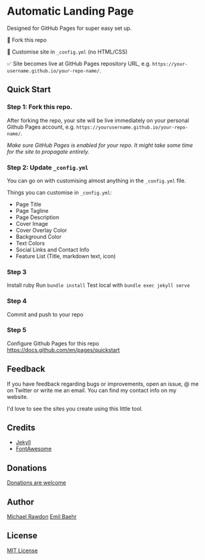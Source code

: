 # Automatic Landing Page

Designed for GitHub Pages for super easy set up. 

🔧 Fork this repo

🎨 Customise site in `_config.yml` (no HTML/CSS)


✅ Site becomes live at GitHub Pages repository URL, e.g. `https://your-username.github.io/your-repo-name/`.


## Quick Start

### Step 1: Fork this repo.
After forking the repo, your site will be live immediately on your personal Github Pages account, e.g. `https://yourusername.github.io/your-repo-name/`.

*Make sure GitHub Pages is enabled for your repo. It might take some time for the site to propagate entirely.*



### Step 2: Update  `_config.yml`
You can go on with customising almost anything in the `_config.yml` file. 

Things you can customise in `_config.yml`:
- Page Title
- Page Tagline
- Page Description
- Cover Image
- Cover Overlay Color
- Background Color
- Text Colors
- Social Links and Contact Info
- Feature List (Title, markdown text, icon)


### Step 3
Install ruby
Run `bundle install`
Test local with `bundle exec jekyll serve`

### Step 4 
Commit and push to your repo

### Step 5
Configure Github Pages for this repo https://docs.github.com/en/pages/quickstart


## Feedback
If you have feedback regarding bugs or improvements, open an issue, @ me on Twitter or write me an email. You can find my contact info on my website.

I'd love to see the sites you create using this little tool.

## Credits
- [Jekyll](https://github.com/jekyll/jekyll)
- [FontAwesome](https://fontawesome.github.io/Font-Awesome/)

## Donations
[Donations are welcome](https://www.paypal.com/cgi-bin/webscr?cmd=_donations&business=S8ZZT3JXJPN92&currency_code=USD&source=url)

## Author
[Michael Rawdon](https://github.com/mrawdon)
[Emil Baehr](https://emilbaehr.com/)

## License
[MIT License](LICENSE)
